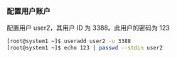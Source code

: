 ### 配置用户账户

配置用户 user2，其用户 ID 为 3388。此用户的密码为 123

```bash
[root@system1 ~]$ useradd user2 -u 3388
[root@system1 ~]$ echo 123 | passwd --stdin user2
```

